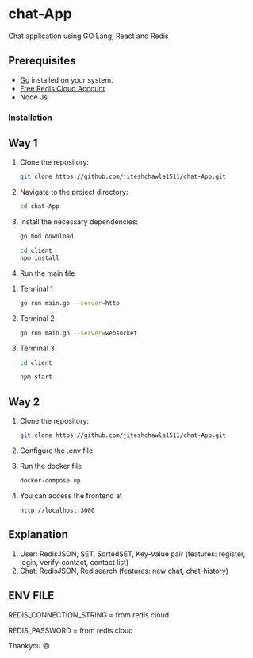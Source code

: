 # chat-App
Chat application using GO Lang, React and Redis 

## Prerequisites

- [Go](https://golang.org/dl/) installed on your system.
- [Free Redis Cloud Account](https://redis.com/try-free/)
- Node Js

### Installation
## Way 1 


1. Clone the repository:

   ```bash
   git clone https://github.com/jiteshchawla1511/chat-App.git
   ```

2. Navigate to the project directory:
   
   ```bash
   cd chat-App
   ```

3. Install the necessary dependencies:
   
   ```bash
   go mod download
   ```
   ```bash
   cd client
   npm install
   ```

5. Run the main file

  1) Terminal 1
     ```bash
     go run main.go --server=http
     ```

  2) Terminal 2
     ```bash
     go run main.go --server=websocket
     ```

  3) Terminal 3
     ```bash
     cd client
     ```
     ```bash
     npm start
     ```

## Way 2 

1. Clone the repository:

   ```bash
   git clone https://github.com/jiteshchawla1511/chat-App.git
   ```

2. Configure the .env file
   
3. Run the docker file
   ```bash
   docker-compose up
   ```

4. You can access the frontend at
   ```
   http://localhost:3000
   ```


     
##  Explanation

1. User: RedisJSON, SET, SortedSET, Key-Value pair (features: register, login, verify-contact, contact list)
2. Chat: RedisJSON, Redisearch (features: new chat, chat-history)


## ENV FILE 

REDIS_CONNECTION_STRING = from redis cloud

REDIS_PASSWORD = from redis cloud


Thankyou 😄
